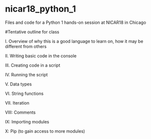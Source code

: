 # nicar18_python_1
Files and code for a Python 1 hands-on session at NICAR18 in Chicago

#Tentative outline for class

I. Overview of why this is a good language to learn on, how it may be different from others

II. Writing basic code in the console

III. Creating code in a script

IV. Running the script

V. Data types

VI. String functions

VII. Iteration

VIII: Comments

IX: Importing modules

X: Pip (to gain access to more modules)